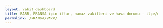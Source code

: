 ```yaml
---
layout: vakit_dashboard
title: BARR, FRANSA için iftar, namaz vakitleri ve hava durumu - ilçe/eyalet seç
permalink: /FRANSA/BARR/
---
```


<script type="text/javascript">
  var GLOBAL_COUNTRY = 'FRANSA';
  var GLOBAL_CITY = 'BARR';
  var GLOBAL_STATE = '';
  var lat = 72;
  var lon = 21;
</script>

